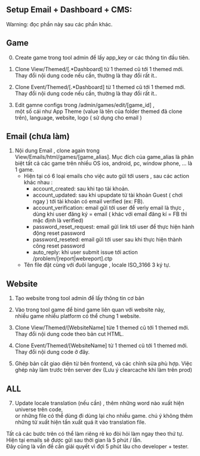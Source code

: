 Setup Email + Dashboard + CMS: 
------------------------------

Warning: đọc phần này sau các phần khác.
## Game 
0. Create game trong tool admin để lấy app_key or các thông tin đầu tiên.

1. Clone View/Themed/[.*Dashboard] từ 1 themed cũ tới 1 themed mới.  
Thay đổi nội dung code nếu cần, thường là thay đổi rất ít..

2. Clone Event/Themed/[.*Dashboard] từ 1 themed cũ tới 1 themed mới.  
Thay đổi nội dung code nếu cần, thường là thay đổi rất ít..

3. Edit gamne configs trong /admin/games/edit/[game_id] ,  
một số cái như App Theme (value là tên của folder themed đã clone trên), language, website, logo ( sử dụng cho email )

## Email (chưa làm)
1. Nội dung Email , clone again trong View/Emails/html/games/[game_alias].
Mục đích của game_alias là phân biệt tất cả các game trên nhiều OS ios, android, pc, window phone, ... là 1 game.
	- Hiện tại có 6 loại emails cho việc auto gửi tới users , sau các action khác nhau :  
		- account_created: sau khi tạo tài khoản.
		- account_updated: sau khi upupdate từ tài khoản Guest ( chơi ngay ) tới tài khoản có email verified (ex: FB).
		- account_verification: email gửi tới user để verìy email là thực , dùng khi user đăng ký = email ( khác với email đăng kí = FB thì mặc định là verified)
		- password_reset_request: email gửi link tới user để thực hiện hành động reset password
		- password_reseted: email gửi tới user sau khi thực hiện thành công reset password 
		- auto_reply: khi user submit issue tới action /problem/[report|webreport].ctp
	- Tên file đặt cùng với đuôi languge , locale ISO_3166 3 ký tự.

## Website 
1. Tạo website trong tool admin để lấy thông tin cơ bản

2. Vào trong tool game để bind game liên quan với website này,  
nhiều game nhiều platform có thể chung 1 website.

2. Clone View/Themed/[WebsiteName] từe 1 themed cũ tới 1 themed mới.  
Thay đổi nội dung code theo bản cut HTML.

3. Clone Event/Themed/[WebsiteName] từ 1 themed cũ tới 1 themed mới.  
Thay đổi nội dung code ở đây.

4. Ghép bản cắt giao diện từ bên frontend, và các chỉnh sửa phù hợp. Việc ghép này làm trước trên server dev (Lưu ý clearcache khi làm trên prod)

## ALL
7. Update locale translation  (nếu cần) , thêm những word nào xuất hiện universe trên code,  
or những file có thể dùng đi dùng lại cho nhiều game. chú ý không thêm những từ xuất hiện tần xuất quá ít vào translation file.


Tất cả các bước trên có thể làm riêng rẽ ko đòi hỏi làm ngay theo thứ tự.
Hiện tại emails sẽ được gửi sau thời gian là 5 phút / lần.  
Đây cũng là vấn đề cần giải quyết vì đợi 5 phút lâu cho developer + tester.
